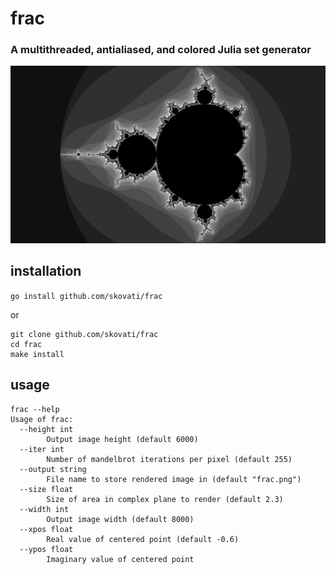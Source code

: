 # frac
### A multithreaded, antialiased, and colored Julia set generator
![](frac.png)

## installation
`go install github.com/skovati/frac`

or

```
git clone github.com/skovati/frac
cd frac
make install
```

## usage
```
frac --help
Usage of frac:
  --height int
    	Output image height (default 6000)
  --iter int
    	Number of mandelbrot iterations per pixel (default 255)
  --output string
    	File name to store rendered image in (default "frac.png")
  --size float
    	Size of area in complex plane to render (default 2.3)
  --width int
    	Output image width (default 8000)
  --xpos float
    	Real value of centered point (default -0.6)
  --ypos float
    	Imaginary value of centered point
```
